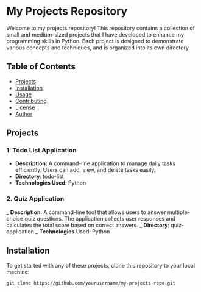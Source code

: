 # My Projects Repository

Welcome to my projects repository! This repository contains a collection of small and medium-sized projects that I have developed to enhance my programming skills in Python. Each project is designed to demonstrate various concepts and techniques, and is organized into its own directory.

## Table of Contents
- [Projects](#projects)
- [Installation](#installation)
- [Usage](#usage)
- [Contributing](#contributing)
- [License](#license)
- [Author](#author)

## Projects

### 1. Todo List Application
- **Description**: A command-line application to manage daily tasks efficiently. Users can add, view, and delete tasks easily.
- **Directory**: [todo-list](todo-list)
- **Technologies Used**: Python
### 2.  Quiz Application
_ **Description**: A command-line tool that allows users to answer multiple-choice quiz questions. The application collects user responses and calculates the total score based on correct answers.
_ **Directory**: quiz-application
_ **Technologies** Used: Python

## Installation
To get started with any of these projects, clone this repository to your local machine:
```bash
git clone https://github.com/yourusername/my-projects-repo.git
